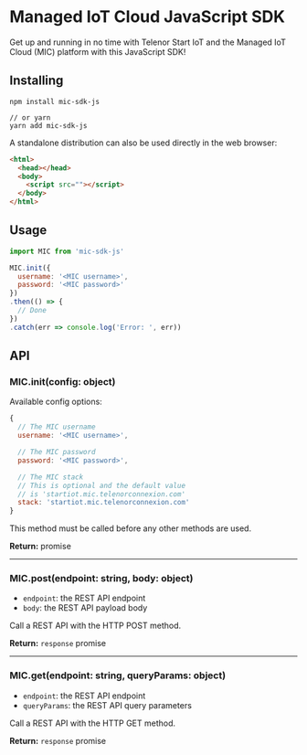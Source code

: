 # Managed IoT Cloud JavaScript SDK
Get up and running in no time with Telenor Start IoT and the Managed IoT Cloud (MIC) platform with this JavaScript SDK!

## Installing
```
npm install mic-sdk-js

// or yarn
yarn add mic-sdk-js
```

A standalone distribution can also be used directly in the web browser:
```html
<html>
  <head></head>
  <body>
    <script src=""></script>
  </body>
</html>
```

## Usage
```javascript
import MIC from 'mic-sdk-js'

MIC.init({
  username: '<MIC username>',
  password: '<MIC password>'
})
.then(() => {
  // Done
})
.catch(err => console.log('Error: ', err))
```

## API

### MIC.init(config: object)

Available config options:

```js
{
  // The MIC username
  username: '<MIC username>',

  // The MIC password
  password: '<MIC password>',

  // The MIC stack
  // This is optional and the default value
  // is 'startiot.mic.telenorconnexion.com'
  stack: 'startiot.mic.telenorconnexion.com'
}
```

This method must be called before any other methods are used.

**Return:** promise

---

### MIC.post(endpoint: string, body: object)

  * `endpoint`: the REST API endpoint
  * `body`: the REST API payload body

Call a REST API with the HTTP POST method.

**Return:** `response` promise

---

### MIC.get(endpoint: string, queryParams: object)

  * `endpoint`: the REST API endpoint
  * `queryParams`: the REST API query parameters

Call a REST API with the HTTP GET method.

**Return:** `response` promise
